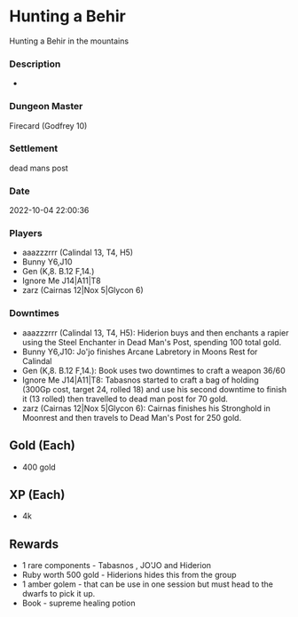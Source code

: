 # Hunting a Behir
Hunting a Behir in the mountains
### Description
-
### Dungeon Master
Firecard (Godfrey 10)
### Settlement
dead mans post
### Date
2022-10-04 22:00:36
### Players
* aaazzzrrr (Calindal 13, T4, H5)
* Bunny Y6,J10
* Gen (K,8. B.12 F,14.)
* Ignore Me J14|A11|T8
* zarz (Cairnas 12|Nox 5|Glycon 6)
### Downtimes
* aaazzzrrr (Calindal 13, T4, H5): Hiderion buys and then enchants a rapier using the Steel Enchanter in Dead Man's Post, spending 100 total gold.
* Bunny Y6,J10: Jo'jo finishes Arcane Labretory in Moons Rest for Calindal
* Gen (K,8. B.12 F,14.): Book uses two downtimes to craft a weapon 36/60
* Ignore Me J14|A11|T8: Tabasnos started to craft a bag of holding (300Gp cost, target 24, rolled 18) and use his second downtime to finish it (13 rolled) then travelled to dead man post for 70 gold.
* zarz (Cairnas 12|Nox 5|Glycon 6): Cairnas finishes his Stronghold in Moonrest and then travels to Dead Man's Post for 250 gold.
## Gold (Each)
* 400 gold
## XP (Each)
* 4k
## Rewards
* 1 rare components - Tabasnos , JO'JO and Hiderion
* Ruby worth 500 gold - Hiderions hides this from the group
* 1 amber golem - that can be use in one session but must head to the dwarfs to pick it up.
* Book - supreme healing potion